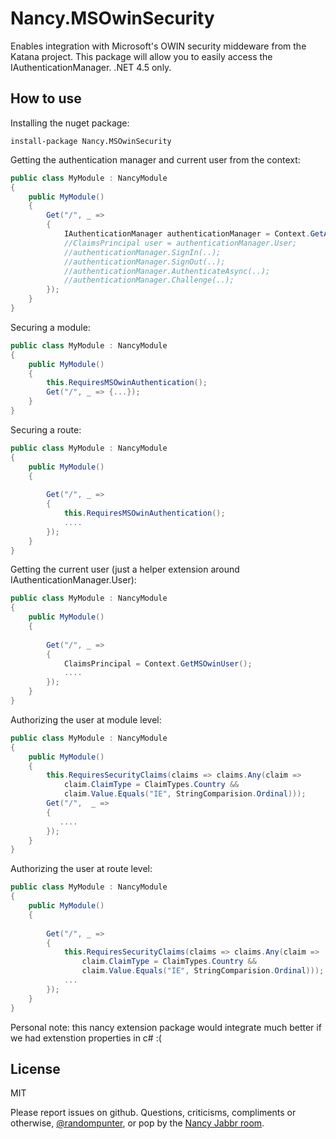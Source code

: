 Nancy.MSOwinSecurity
===================

Enables integration with Microsoft's OWIN security middeware from the Katana project. This package will allow you to easily access the IAuthenticationManager. .NET 4.5 only.

How to use
-

Installing the nuget package:
```
install-package Nancy.MSOwinSecurity
```
Getting the authentication manager and current user from the context:
```C#
public class MyModule : NancyModule
{
    public MyModule()
    {
        Get("/", _ =>
        {
            IAuthenticationManager authenticationManager = Context.GetAuthenticationManager();
            //ClaimsPrincipal user = authenticationManager.User;
            //authenticationManager.SignIn(..);
            //authenticationManager.SignOut(..);
            //authenticationManager.AuthenticateAsync(..);
            //authenticationManager.Challenge(..);
        });
    }
}
```
Securing a module:
```C#
public class MyModule : NancyModule
{
    public MyModule()
    {
        this.RequiresMSOwinAuthentication();
        Get("/", _ => {...});
    }
}
```
Securing a route:
```C#
public class MyModule : NancyModule
{
    public MyModule()
    {
        
        Get("/", _ => 
        {
            this.RequiresMSOwinAuthentication();
            ....
        });
    }
}
```
Getting the current user (just a helper extension around IAuthenticationManager.User):
```C#
public class MyModule : NancyModule
{
    public MyModule()
    {
        
        Get("/", _ => 
        {
            ClaimsPrincipal = Context.GetMSOwinUser();
            ....
        });
    }
}
```
Authorizing the user at module level:
```C#
public class MyModule : NancyModule
{
    public MyModule()
    {
        this.RequiresSecurityClaims(claims => claims.Any(claim =>
            claim.ClaimType = ClaimTypes.Country &&
            claim.Value.Equals("IE", StringComparision.Ordinal)));
        Get("/",  _ => 
        {
           ....
        });
    }
}
```
Authorizing the user at route level:
```C#
public class MyModule : NancyModule
{
    public MyModule()
    {
        
        Get("/", _ => 
        {
            this.RequiresSecurityClaims(claims => claims.Any(claim =>
                claim.ClaimType = ClaimTypes.Country &&
                claim.Value.Equals("IE", StringComparision.Ordinal)));
            ...
        });
    }
}
```

Personal note: this nancy extension package would integrate much better if we had extenstion properties in c# :(

License
-

MIT

Please report issues on github.
Questions, criticisms, compliments or otherwise, [@randompunter], or pop by the [Nancy Jabbr room].

  [@randompunter]: http://twitter.com/randompunter
  [Nancy Jabbr room]: https://jabbr.net/#/rooms/nancyfx
